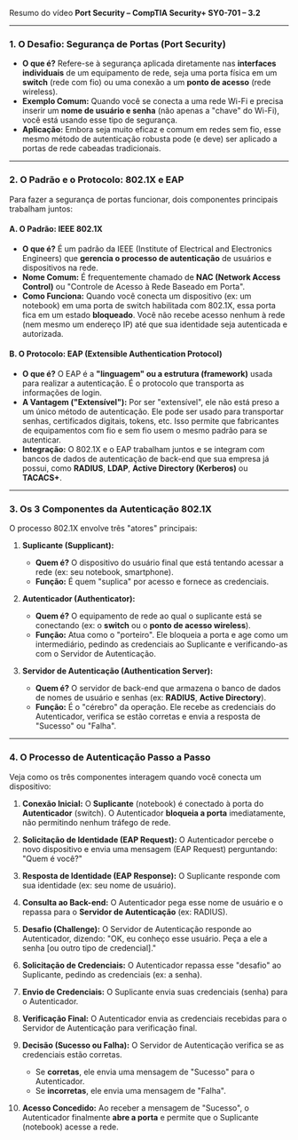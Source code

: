 Resumo do vídeo **Port Security – CompTIA Security+ SY0-701 – 3.2**

---

### 1. O Desafio: Segurança de Portas (Port Security)

* **O que é?** Refere-se à segurança aplicada diretamente nas **interfaces individuais** de um equipamento de rede, seja uma porta física em um **switch** (rede com fio) ou uma conexão a um **ponto de acesso** (rede wireless).
* **Exemplo Comum:** Quando você se conecta a uma rede Wi-Fi e precisa inserir um **nome de usuário e senha** (não apenas a "chave" do Wi-Fi), você está usando esse tipo de segurança.
* **Aplicação:** Embora seja muito eficaz e comum em redes sem fio, esse mesmo método de autenticação robusta pode (e deve) ser aplicado a portas de rede cabeadas tradicionais.

---

### 2. O Padrão e o Protocolo: 802.1X e EAP

Para fazer a segurança de portas funcionar, dois componentes principais trabalham juntos:

#### A. O Padrão: IEEE 802.1X
* **O que é?** É um padrão da IEEE (Institute of Electrical and Electronics Engineers) que **gerencia o processo de autenticação** de usuários e dispositivos na rede.
* **Nome Comum:** É frequentemente chamado de **NAC (Network Access Control)** ou "Controle de Acesso à Rede Baseado em Porta".
* **Como Funciona:** Quando você conecta um dispositivo (ex: um notebook) em uma porta de switch habilitada com 802.1X, essa porta fica em um estado **bloqueado**. Você não recebe acesso nenhum à rede (nem mesmo um endereço IP) até que sua identidade seja autenticada e autorizada.

#### B. O Protocolo: EAP (Extensible Authentication Protocol)
* **O que é?** O EAP é a **"linguagem" ou a estrutura (framework)** usada para realizar a autenticação. É o protocolo que transporta as informações de login.
* **A Vantagem ("Extensível"):** Por ser "extensível", ele não está preso a um único método de autenticação. Ele pode ser usado para transportar senhas, certificados digitais, tokens, etc. Isso permite que fabricantes de equipamentos com fio e sem fio usem o mesmo padrão para se autenticar.
* **Integração:** O 802.1X e o EAP trabalham juntos e se integram com bancos de dados de autenticação de back-end que sua empresa já possui, como **RADIUS**, **LDAP**, **Active Directory (Kerberos)** ou **TACACS+**.

---

### 3. Os 3 Componentes da Autenticação 802.1X

O processo 802.1X envolve três "atores" principais:

1.  **Suplicante (Supplicant):**
    * **Quem é?** O dispositivo do usuário final que está tentando acessar a rede (ex: seu notebook, smartphone).
    * **Função:** É quem "suplica" por acesso e fornece as credenciais.

2.  **Autenticador (Authenticator):**
    * **Quem é?** O equipamento de rede ao qual o suplicante está se conectando (ex: o **switch** ou o **ponto de acesso wireless**).
    * **Função:** Atua como o "porteiro". Ele bloqueia a porta e age como um intermediário, pedindo as credenciais ao Suplicante e verificando-as com o Servidor de Autenticação.

3.  **Servidor de Autenticação (Authentication Server):**
    * **Quem é?** O servidor de back-end que armazena o banco de dados de nomes de usuário e senhas (ex: **RADIUS**, **Active Directory**).
    * **Função:** É o "cérebro" da operação. Ele recebe as credenciais do Autenticador, verifica se estão corretas e envia a resposta de "Sucesso" ou "Falha".

---

### 4. O Processo de Autenticação Passo a Passo

Veja como os três componentes interagem quando você conecta um dispositivo:

1.  **Conexão Inicial:** O **Suplicante** (notebook) é conectado à porta do **Autenticador** (switch). O Autenticador **bloqueia a porta** imediatamente, não permitindo nenhum tráfego de rede.

2.  **Solicitação de Identidade (EAP Request):** O Autenticador percebe o novo dispositivo e envia uma mensagem (EAP Request) perguntando: "Quem é você?"

3.  **Resposta de Identidade (EAP Response):** O Suplicante responde com sua identidade (ex: seu nome de usuário).

4.  **Consulta ao Back-end:** O Autenticador pega esse nome de usuário e o repassa para o **Servidor de Autenticação** (ex: RADIUS).

5.  **Desafio (Challenge):** O Servidor de Autenticação responde ao Autenticador, dizendo: "OK, eu conheço esse usuário. Peça a ele a senha [ou outro tipo de credencial]."

6.  **Solicitação de Credenciais:** O Autenticador repassa esse "desafio" ao Suplicante, pedindo as credenciais (ex: a senha).

7.  **Envio de Credenciais:** O Suplicante envia suas credenciais (senha) para o Autenticador.

8.  **Verificação Final:** O Autenticador envia as credenciais recebidas para o Servidor de Autenticação para verificação final.

9.  **Decisão (Sucesso ou Falha):** O Servidor de Autenticação verifica se as credenciais estão corretas.
    * Se **corretas**, ele envia uma mensagem de "Sucesso" para o Autenticador.
    * Se **incorretas**, ele envia uma mensagem de "Falha".

10. **Acesso Concedido:** Ao receber a mensagem de "Sucesso", o Autenticador finalmente **abre a porta** e permite que o Suplicante (notebook) acesse a rede.